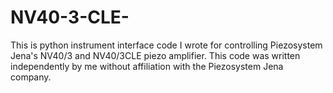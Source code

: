 # NV40-3-CLE-
This is python instrument interface code I wrote for controlling Piezosystem Jena's NV40/3 and NV40/3CLE piezo amplifier. This code was written independently by me without affiliation with the Piezosystem Jena company.
